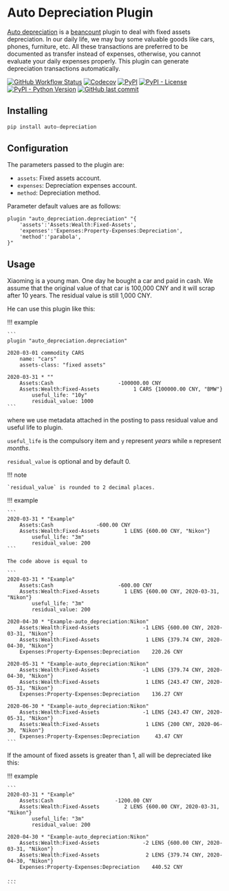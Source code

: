 # Auto Depreciation Plugin

[Auto depreciation](https://hktkzyx.github.io/auto-depreciation/)
is a [beancount](https://github.com/beancount/beancount) plugin to deal with fixed assets depreciation.
In our daily life, we may buy some valuable goods like cars, phones, furniture, etc.
All these transactions are preferred to be documented as transfer instead of expenses,
otherwise, you cannot evaluate your daily expenses properly.
This plugin can generate depreciation transactions automatically.

[![GitHub Workflow Status](https://img.shields.io/github/workflow/status/hktkzyx/auto-depreciation/build-and-test)](https://github.com/hktkzyx/auto-depreciation/actions)
[![Codecov](https://img.shields.io/codecov/c/github/hktkzyx/auto-depreciation)](https://app.codecov.io/gh/hktkzyx/auto-depreciation)
[![PyPI](https://img.shields.io/pypi/v/auto-depreciation)](https://pypi.org/project/auto-depreciation/)
[![PyPI - License](https://img.shields.io/pypi/l/auto-depreciation)](https://github.com/hktkzyx/auto-depreciation/blob/master/LICENSE)
[![PyPI - Python Version](https://img.shields.io/pypi/pyversions/auto-depreciation)](https://pypi.org/project/auto-depreciation/)
[![GitHub last commit](https://img.shields.io/github/last-commit/hktkzyx/auto-depreciation)](https://github.com/hktkzyx/auto-depreciation)

## Installing

```bash
pip install auto-depreciation
```

## Configuration

The parameters passed to the plugin are:

- `assets`: Fixed assets account.
- `expenses`: Depreciation expenses account.
- `method`: Depreciation method.

Parameter default values are as follows:

```
plugin "auto_depreciation.depreciation" "{
    'assets':'Assets:Wealth:Fixed-Assets',
    'expenses':'Expenses:Property-Expenses:Depreciation',
    'method':'parabola',
}"
```

## Usage

Xiaoming is a young man. One day he bought a car and paid in cash.
We assume that the original value of that car is 100,000 CNY
and it will scrap after 10 years.
The residual value is still 1,000 CNY.

He can use this plugin like this:

!!! example

    ```
    plugin "auto_depreciation.depreciation"

    2020-03-01 commodity CARS
        name: "cars"
        assets-class: "fixed assets"

    2020-03-31 * ""
        Assets:Cash                     -100000.00 CNY
        Assets:Wealth:Fixed-Assets           1 CARS {100000.00 CNY, "BMW"}
            useful_life: "10y"
            residual_value: 1000
    ```

where we use metadata attached in the posting to pass residual value and useful life to plugin.

`useful_life` is the compulsory item and `y` represent *years* while `m` represent *months*.

`residual_value` is optional and by default 0.

!!! note

    `residual_value` is rounded to 2 decimal places.

!!! example

    ```
    2020-03-31 * "Example"
        Assets:Cash              -600.00 CNY
        Assets:Wealth:Fixed-Assets        1 LENS {600.00 CNY, "Nikon"}
            useful_life: "3m"
            residual_value: 200
    ```

    The code above is equal to

    ```
    2020-03-31 * "Example"
        Assets:Cash                     -600.00 CNY
        Assets:Wealth:Fixed-Assets        1 LENS {600.00 CNY, 2020-03-31, "Nikon"}
            useful_life: "3m"
            residual_value: 200

    2020-04-30 * "Example-auto_depreciation:Nikon"
        Assets:Wealth:Fixed-Assets              -1 LENS {600.00 CNY, 2020-03-31, "Nikon"}
        Assets:Wealth:Fixed-Assets               1 LENS {379.74 CNY, 2020-04-30, "Nikon"}
        Expenses:Property-Expenses:Depreciation    220.26 CNY

    2020-05-31 * "Example-auto_depreciation:Nikon"
        Assets:Wealth:Fixed-Assets              -1 LENS {379.74 CNY, 2020-04-30, "Nikon"}
        Assets:Wealth:Fixed-Assets               1 LENS {243.47 CNY, 2020-05-31, "Nikon"}
        Expenses:Property-Expenses:Depreciation    136.27 CNY

    2020-06-30 * "Example-auto_depreciation:Nikon"
        Assets:Wealth:Fixed-Assets              -1 LENS {243.47 CNY, 2020-05-31, "Nikon"}
        Assets:Wealth:Fixed-Assets               1 LENS {200 CNY, 2020-06-30, "Nikon"}
        Expenses:Property-Expenses:Depreciation     43.47 CNY
    ```

If the amount of fixed assets is greater than 1, all will be depreciated like this:

!!! example

    ```
    2020-03-31 * "Example"
        Assets:Cash                    -1200.00 CNY
        Assets:Wealth:Fixed-Assets        2 LENS {600.00 CNY, 2020-03-31, "Nikon"}
            useful_life: "3m"
            residual_value: 200

    2020-04-30 * "Example-auto_depreciation:Nikon"
        Assets:Wealth:Fixed-Assets              -2 LENS {600.00 CNY, 2020-03-31, "Nikon"}
        Assets:Wealth:Fixed-Assets               2 LENS {379.74 CNY, 2020-04-30, "Nikon"}
        Expenses:Property-Expenses:Depreciation    440.52 CNY

    ...
    ```
